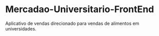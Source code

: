 # Mercadao-Universitario-FrontEnd
Aplicativo de vendas direcionado para vendas de alimentos em universidades.
